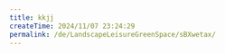 ```yaml
---
title: kkjj
createTime: 2024/11/07 23:24:29
permalink: /de/LandscapeLeisureGreenSpace/sBXwetax/
---
```

